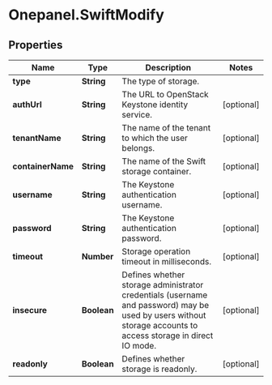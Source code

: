 # Onepanel.SwiftModify

## Properties
Name | Type | Description | Notes
------------ | ------------- | ------------- | -------------
**type** | **String** | The type of storage. | 
**authUrl** | **String** | The URL to OpenStack Keystone identity service. | [optional] 
**tenantName** | **String** | The name of the tenant to which the user belongs. | [optional] 
**containerName** | **String** | The name of the Swift storage container. | [optional] 
**username** | **String** | The Keystone authentication username. | [optional] 
**password** | **String** | The Keystone authentication password. | [optional] 
**timeout** | **Number** | Storage operation timeout in milliseconds. | [optional] 
**insecure** | **Boolean** | Defines whether storage administrator credentials (username and password) may be used by users without storage accounts to access storage in direct IO mode.  | [optional] 
**readonly** | **Boolean** | Defines whether storage is readonly. | [optional] 


